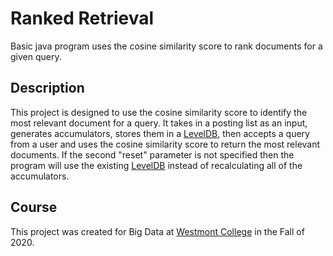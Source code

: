 # Ranked Retrieval

Basic java program uses the cosine similarity score to rank documents for a given query.

## Description

This project is designed to use the cosine similarity score to identify the most relevant document for a query. It takes in a 
posting list as an input, generates accumulators, stores them in a [LevelDB](https://github.com/fusesource/leveldbjni), then
accepts a query from a user and uses the cosine similarity score to return the most relevant documents. If the second "reset" 
parameter is not specified then the program will use the existing [LevelDB](https://github.com/fusesource/leveldbjni) instead
of recalculating all of the accumulators.

## Course

This project was created for Big Data at 
[Westmont College](https://www.westmont.edu/computer-science) 
in the Fall of 2020.


